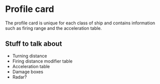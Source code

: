 # Profile card

The profile card is unique for each class of ship and contains information such as firing range and the acceleration table.

## Stuff to talk about
 * Turning distance
 * Firing distance modifier table
 * Acceleration table
 * Damage boxes
 * Radar?
